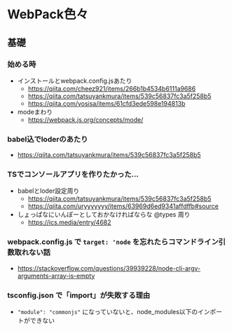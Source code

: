 # WebPack色々

## 基礎

### 始める時

- インストールとwebpack.config.jsあたり
  - <https://qiita.com/cheez921/items/266b1b4534b6111a9686>
  - <https://qiita.com/tatsuyankmura/items/539c56837fc3a5f258b5>
  - <https://qiita.com/yosisa/items/61cfd3ede598e194813b>
- modeまわり
  - <https://webpack.js.org/concepts/mode/>

### babel込でloderのあたり

- <https://qiita.com/tatsuyankmura/items/539c56837fc3a5f258b5>

### TSでコンソールアプリを作りたかった…

- babelとloder設定周り
  - <https://qiita.com/tatsuyankmura/items/539c56837fc3a5f258b5>
  - <https://qiita.com/uryyyyyyy/items/63969d6ed9341affdffb#source>
- しょっぱなにいんぽーとしておかなければならな @types 周り
  - <https://ics.media/entry/4682>

### webpack.config.js で `target: 'node` を忘れたらコマンドライン引数取れない話

- <https://stackoverflow.com/questions/39939228/node-cli-argv-arguments-array-is-empty>

### tsconfig.json で「import」が失敗する理由

- `"module": "commonjs"` になっていないと、node_modules以下のインポートができない
